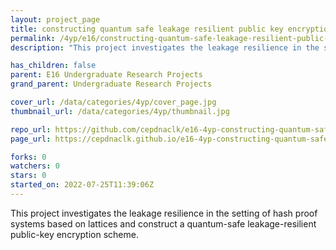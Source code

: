 ```yaml
---
layout: project_page
title: constructing quantum safe leakage resilient public key encryption scheme
permalink: /4yp/e16/constructing-quantum-safe-leakage-resilient-public-key-encryption-scheme/
description: "This project investigates the leakage resilience in the setting of hash proof systems based on lattices and construct a quantum-safe leakage-resilient public-key encryption scheme."

has_children: false
parent: E16 Undergraduate Research Projects
grand_parent: Undergraduate Research Projects

cover_url: /data/categories/4yp/cover_page.jpg
thumbnail_url: /data/categories/4yp/thumbnail.jpg

repo_url: https://github.com/cepdnaclk/e16-4yp-constructing-quantum-safe-leakage-resilient-public-key-encryption-scheme
page_url: https://cepdnaclk.github.io/e16-4yp-constructing-quantum-safe-leakage-resilient-public-key-encryption-scheme

forks: 0
watchers: 0
stars: 0
started_on: 2022-07-25T11:39:06Z
---
```

This project investigates the leakage resilience in the setting of hash proof systems based on lattices and construct a quantum-safe leakage-resilient public-key encryption scheme.

